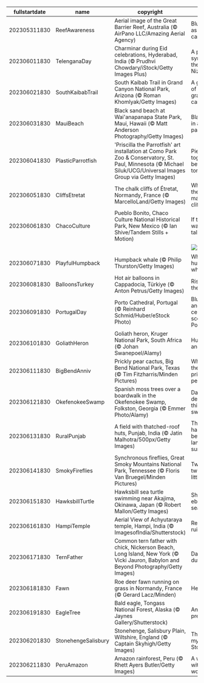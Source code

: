 |fullstartdate|name|copyright|title|image|
|--|--|--|--|--|
202305311830|ReefAwareness|Aerial image of the Great Barrier Reef, Australia (© AirPano LLC/Amazing Aerial Agency)|Blue as far as the eye can see|![](/en-IN/2023/06/202305311830ReefAwareness.jpg)|
202306011830|TelenganaDay|Charminar during Eid celebrations, Hyderabad, India (© Prudhvi Chowdary/iStock/Getty Images Plus)|A proud symbol of the City of Nizams|![](/en-IN/2023/06/202306011830TelenganaDay.jpg)|
202306021830|SouthKaibabTrail|South Kaibab Trail in Grand Canyon National Park, Arizona (© Roman Khomlyak/Getty Images)|A glimpse of the grandest of canyons|![](/en-IN/2023/06/202306021830SouthKaibabTrail.jpg)|
202306031830|MauiBeach|Black sand beach at Wai'anapanapa State Park, Maui, Hawaii (© Matt Anderson Photography/Getty Images)|Black sands in a tropical paradise|![](/en-IN/2023/06/202306031830MauiBeach.jpg)|
202306041830|PlasticParrotfish|'Priscilla the Parrotfish' art installation at Como Park Zoo & Conservatory, St. Paul, Minnesota (© Michael Siluk/UCG/Universal Images Group via Getty Images)|Piecing together a better tomorrow|![](/en-IN/2023/06/202306041830PlasticParrotfish.jpg)|
202306051830|CliffsEtretat|The chalk cliffs of Étretat, Normandy, France (© MarcelloLand/Getty Images)|Where are these magnificent cliffs?|![](/en-IN/2023/06/202306051830CliffsEtretat.jpg)|
202306061830|ChacoCulture|Pueblo Bonito, Chaco Culture National Historical Park, New Mexico (© Ian Shive/Tandem Stills + Motion)|If these walls could talk...|![](/en-IN/2023/06/202306061830ChacoCulture.jpg)|
||||![](/en-IN/2023/06/.jpg)|
202306071830|PlayfulHumpback|Humpback whale (© Philip Thurston/Getty Images)|Where the humpback whale sings|![](/en-IN/2023/06/202306071830PlayfulHumpback.jpg)|
202306081830|BalloonsTurkey|Hot air balloons in Cappadocia, Türkiye (© Anton Petrus/Getty Images)|Rising with the sun|![](/en-IN/2023/06/202306081830BalloonsTurkey.jpg)|
202306091830|PortugalDay|Porto Cathedral, Portugal (© Reinhard Schmid/Huber/eStock Photo)|Blue hues and ceramic scenes of Porto|![](/en-IN/2023/06/202306091830PortugalDay.jpg)|
202306101830|GoliathHeron|Goliath heron, Kruger National Park, South Africa (© Johan Swanepoel/Alamy)|Huddled and hunting|![](/en-IN/2023/06/202306101830GoliathHeron.jpg)|
202306111830|BigBendAnniv|Prickly pear cactus, Big Bend National Park, Texas (© Tim Fitzharris/Minden Pictures)|Where are these prickly pears?|![](/en-IN/2023/06/202306111830BigBendAnniv.jpg)|
202306121830|OkefenokeeSwamp|Spanish moss trees over a boardwalk in the Okefenokee Swamp, Folkston, Georgia (© Emmer Photo/Alamy)|Dare to delve into this dense swamp|![](/en-IN/2023/06/202306121830OkefenokeeSwamp.jpg)|
202306131830|RuralPunjab|A field with thatched-roof huts, Punjab, India (© Jatin Malhotra/500px/Getty Images)|The harmony between land and sun|![](/en-IN/2023/06/202306131830RuralPunjab.jpg)|
202306141830|SmokyFireflies|Synchronous fireflies, Great Smoky Mountains National Park, Tennessee (© Floris Van Bruegel/Minden Pictures)|Twinkle twinkle, little bugs|![](/en-IN/2023/06/202306141830SmokyFireflies.jpg)|
202306151830|HawksbillTurtle|Hawksbill sea turtle swimming near Akajima, Okinawa, Japan (© Robert Mallon/Getty Images)|Shell-ebrating sea turtles|![](/en-IN/2023/06/202306151830HawksbillTurtle.jpg)|
202306161830|HampiTemple|Aerial View of Achyutaraya temple, Hampi, India (© ImagesofIndia/Shutterstock)|Revered ruins|![](/en-IN/2023/06/202306161830HampiTemple.jpg)|
202306171830|TernFather|Common tern father with chick, Nickerson Beach, Long Island, New York (© Vicki Jauron, Babylon and Beyond Photography/Getty Images)|Dad on duty|![](/en-IN/2023/06/202306171830TernFather.jpg)|
202306181830|Fawn|Roe deer fawn running on grass in Normandy, France (© Gerard Lacz/Minden)|Here we go!|![](/en-IN/2023/06/202306181830Fawn.jpg)|
202306191830|EagleTree|Bald eagle, Tongass National Forest, Alaska (© Jaynes Gallery/Shutterstock)|An apex predator|![](/en-IN/2023/06/202306191830EagleTree.jpg)|
202306201830|StonehengeSalisbury|Stonehenge, Salisbury Plain, Wiltshire, England (© Captain Skyhigh/Getty Images)|The mystery of Stonehenge|![](/en-IN/2023/06/202306201830StonehengeSalisbury.jpg)|
202306211830|PeruAmazon|Amazon rainforest, Peru (© Rhett Ayers Butler/Getty Images)|A world within a world|![](/en-IN/2023/06/202306211830PeruAmazon.jpg)|
